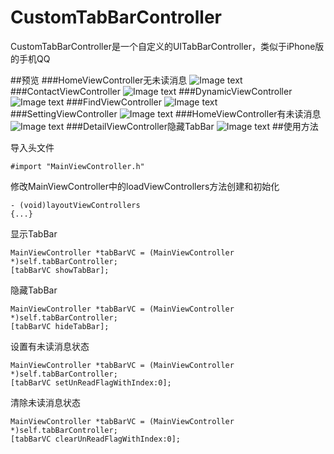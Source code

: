 CustomTabBarController
======================

CustomTabBarController是一个自定义的UITabBarController，类似于iPhone版的手机QQ

##预览
###HomeViewController无未读消息
![Image text](http://github.com/heqingbao/CustomTabBarController/raw/master/Screenshots/home.jpg)
###ContactViewController
![Image text](http://github.com/heqingbao/CustomTabBarController/raw/master/Screenshots/contact.jpg)
###DynamicViewController
![Image text](http://github.com/heqingbao/CustomTabBarController/raw/master/Screenshots/dynamic.jpg)
###FindViewController
![Image text](http://github.com/heqingbao/CustomTabBarController/raw/master/Screenshots/find.jpg)
###SettingViewController
![Image text](http://github.com/heqingbao/CustomTabBarController/raw/master/Screenshots/setting.jpg)
###HomeViewController有未读消息
![Image text](http://github.com/heqingbao/CustomTabBarController/raw/master/Screenshots/home1.jpg)
###DetailViewController隐藏TabBar
![Image text](http://github.com/heqingbao/CustomTabBarController/raw/master/Screenshots/detail.jpg)
##使用方法

导入头文件
```objc
#import "MainViewController.h"
```
修改MainViewController中的loadViewControllers方法创建和初始化
```objc
- (void)layoutViewControllers
{...}
```
显示TabBar
```objc
MainViewController *tabBarVC = (MainViewController *)self.tabBarController;
[tabBarVC showTabBar];
```
隐藏TabBar
```objc
MainViewController *tabBarVC = (MainViewController *)self.tabBarController;
[tabBarVC hideTabBar];
```
设置有未读消息状态
```objc
MainViewController *tabBarVC = (MainViewController *)self.tabBarController;
[tabBarVC setUnReadFlagWithIndex:0];
```
清除未读消息状态
```objc
MainViewController *tabBarVC = (MainViewController *)self.tabBarController;
[tabBarVC clearUnReadFlagWithIndex:0];
```
